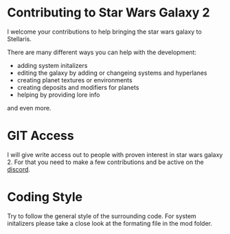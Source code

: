 # Contributing to Star Wars Galaxy 2

I welcome your contributions to help bringing the star wars galaxy to Stellaris.

There are many different ways you can help with the development:

- adding system initalizers
- editing the galaxy by adding or changeing systems and hyperlanes
- creating planet textures or environments
- creating deposits and modifiers for planets
- helping by providing lore info

and even more.

# GIT Access

I will give write access out to people with proven interest in star wars galaxy 2. For that you need to make a few contributions and be active on the [discord](https://discord.gg/4xfQ78sPpm). 

# Coding Style

Try to follow the general style of the surrounding code. For system initalizers please take a close look at the formating file in the mod folder.
